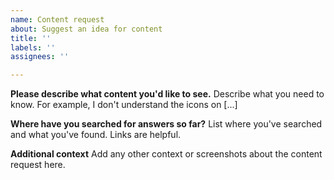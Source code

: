 ```yaml
---
name: Content request
about: Suggest an idea for content
title: ''
labels: ''
assignees: ''

---
```


**Please describe what content you'd like to see.**
Describe what you need to know. For example, I don't understand the icons on [...]

**Where have you searched for answers so far?**
List where you've searched and what you've found. Links are helpful.

**Additional context**
Add any other context or screenshots about the content request here.
